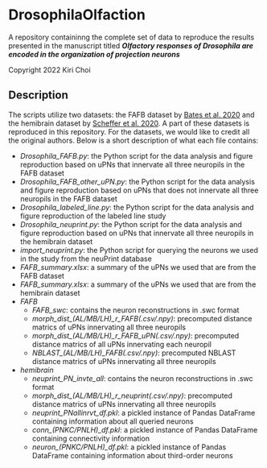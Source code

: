 # DrosophilaOlfaction

A repository containinng the complete set of data to reproduce the results presented in the manuscript titled **_Olfactory responses of Drosophila are encoded in the organization of projection neurons_**

Copyright 2022 Kiri Choi

## Description

The scripts utilize two datasets: the FAFB dataset by [Bates et al. 2020](https://www.sciencedirect.com/science/article/pii/S0960982220308587) and the hemibrain dataset by [Scheffer et al. 2020](https://elifesciences.org/articles/57443).
A part of these datasets is reproduced in this repository. For the datasets, we would like to credit all the original authors.
Below is a short description of what each file contains:

- *Drosophila_FAFB.py*: the Python script for the data analysis and figure reproduction based on uPNs that innervate all three neuropils in the FAFB dataset
- *Drosophila_FAFB_other_uPN.py*: the Python script for the data analysis and figure reproduction based on uPNs that does not innervate all three neuropils in the FAFB dataset
- *Drosophila_labeled_line.py*: the Python script for the data analysis and figure reproduction of the labeled line study
- *Drosophila_neuprint.py*: the Python script for the data analysis and figure reproduction based on uPNs that innervate all three neuropils in the hemibrain dataset
- *import_neuprint.py*: the Python script for querying the neurons we used in the study from the neuPrint database
- *FAFB_summary.xlsx*: a summary of the uPNs we used that are from the FAFB dataset
- *FAFB_summary.xlsx*: a summary of the uPNs we used that are from the hemibrain dataset
- *FAFB*
    - *FAFB_swc*: contains the neuron reconstructions in .swc format
    - *morph_dist_(AL/MB/LH)_r_FAFB(.csv/.npy)*: precomputed distance matrics of uPNs innervating all three neuropils
    - *morph_dist_(AL/MB/LH)_r_FAFB_uPN(.csv/.npy)*: precomputed distance matrics of all uPNs innervating each neuropil
    - *NBLAST_(AL/MB/LH)_FAFB(.csv/.npy)*: precomputed NBLAST distance matrics of uPNs innervating all three neuropils
- *hemibrain*
    - *neuprint_PN_invte_all*: contains the neuron reconstructions in .swc format
    - *morph_dist_(AL/MB/LH)_r_neuprint(.csv/.npy)*: precomputed distance matrics of uPNs innervating all three neuropils
    - *neuprint_PNallinrvt_df.pkl*: a pickled instance of Pandas DataFrame containing information about all queried neurons
    - *conn_(PNKC/PNLH)_df.pkl*: a pickled instance of Pandas DataFrame containing connectivity information
    - *neuron_(PNKC/PNLH)_df.pkl*: a pickled instance of Pandas DataFrame containing information about third-order neurons